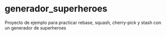 # generador_superheroes
Proyecto de ejemplo para practicar rebase, squash, cherry-pick y stash con un generador de superheroes
